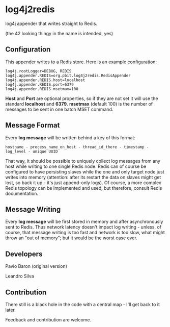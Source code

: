 log4j2redis
===========

log4j appender that writes straight to Redis.

(the 42 looking thingy in the name is intended, yes)

## Configuration

This appender writes to a Redis store. Here is an example configuration:

    log4j.rootLogger=DEBUG, REDIS
    log4j.appender.REDIS=org.pbit.log4j2redis.RedisAppender
    log4j.appender.REDIS.host=localhost
    log4j.appender.REDIS.port=6379
    log4j.appender.REDIS.msetmax=100

**Host** and **Port** are optional properties, so if they are not set it will use the standard **localhost** and **6379**.
**msetmax** (default 100) is the number of messages to be sent in one batch MSET command.

## Message Format

Every **log message** will be written behind a key of this format:

    hostname - process_name_on_host - thread_id_there - timestamp - log_level - unique UUID

That way, it should be possible to uniquely collect log messages from any host while writing
to one single Redis node. Redis can of course be configured to have persisting slaves while
the one and only target node just writes into memory (attention: after its restart the data on
slaves might get lost, so back it up - it's just append-only logs). Of course, a more complex
Redis topology can be implemented and used, but therefore, consult Redis documentation.

## Message Writing

Every **log message** will be first stored in memory and after asynchronously sent to Redis. Thus
network latency doesn't impact log writing - unless, of course, that message writing is too
fast and network is too slow, what might throw an "out of memory"; but it would be the worst
case ever.

## Developers
Pavlo Baron (original version)

Leandro Silva

## Contribution

There still is a black hole in the code with a central map - I'll get back to it later.

Feedback and contribution are welcome.
